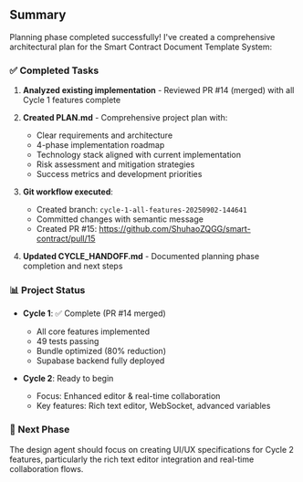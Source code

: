 ## Summary

Planning phase completed successfully! I've created a comprehensive architectural plan for the Smart Contract Document Template System:

### ✅ Completed Tasks
1. **Analyzed existing implementation** - Reviewed PR #14 (merged) with all Cycle 1 features complete
2. **Created PLAN.md** - Comprehensive project plan with:
   - Clear requirements and architecture
   - 4-phase implementation roadmap
   - Technology stack aligned with current implementation
   - Risk assessment and mitigation strategies
   - Success metrics and development priorities

3. **Git workflow executed**:
   - Created branch: `cycle-1-all-features-20250902-144641`
   - Committed changes with semantic message
   - Created PR #15: https://github.com/ShuhaoZQGG/smart-contract/pull/15

4. **Updated CYCLE_HANDOFF.md** - Documented planning phase completion and next steps

### 📊 Project Status
- **Cycle 1**: ✅ Complete (PR #14 merged)
  - All core features implemented
  - 49 tests passing
  - Bundle optimized (80% reduction)
  - Supabase backend fully deployed

- **Cycle 2**: Ready to begin
  - Focus: Enhanced editor & real-time collaboration
  - Key features: Rich text editor, WebSocket, advanced variables

### 🎯 Next Phase
The design agent should focus on creating UI/UX specifications for Cycle 2 features, particularly the rich text editor integration and real-time collaboration flows.

